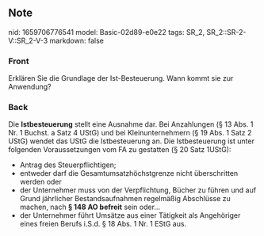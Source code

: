 ## Note
nid: 1659706776541
model: Basic-02d89-e0e22
tags: SR_2, SR_2::SR-2-V::SR_2-V-3
markdown: false

### Front
Erklären Sie die Grundlage der Ist-Besteuerung. Wann kommt sie zur Anwendung?

### Back
Die <b>Istbesteuerung</b> stellt eine Ausnahme dar. Bei Anzahlungen
(§ 13 Abs. 1 Nr. 1 Buchst. a Satz 4 UStG) und bei Kleinunternehmern
(§ 19 Abs. 1 Satz 2 UStG) wendet das UStG die Istbesteuerung an.
Die Istbesteuerung ist unter folgenden Voraussetzungen vom FA zu
gestatten (§ 20 Satz 1UStG):
<ul>
  <li>Antrag des Steuerpflichtigen;
  <li>entweder darf die Gesamtumsatzhöchstgrenze nicht
  überschritten werden oder
  <li>der Unternehmer muss von der Verpflichtung, Bücher zu führen
  und auf Grund jährlicher Bestandsaufnahmen regelmäßig Abschlüsse
  zu machen, nach <b>§ 148 AO befreit</b> sein oder...
  <li>der Unternehmer führt Umsätze aus einer Tätigkeit als
  Angehöriger eines freien Berufs i.S.d. § 18 Abs. 1 Nr. 1 EStG
  aus.
</ul>
